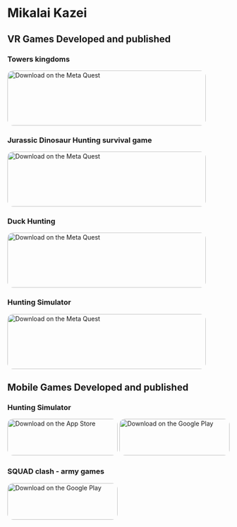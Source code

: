 # Mikalai Kazei
## VR Games Developed and published

### Towers kingdoms
<tr> 
<td>  <a href="https://www.meta.com/experiences/25604604785853987"><img src="https://mikalaikazei.github.io/meta.png" alt="Download on the Meta Quest" style="border-radius: 13px; width: 450px; height: 125px;"></a>
</td> 
</tr>

### Jurassic Dinosaur Hunting survival game
<tr> 
<td>  <a href="https://www.meta.com/experiences/8088501101163461"><img src="https://mikalaikazei.github.io/meta.png" alt="Download on the Meta Quest" style="border-radius: 13px; width: 450px; height: 125px;"></a>
</td> 
</tr>

### Duck Hunting 
<tr> 
<td>  <a href="https://www.meta.com/experiences/7640680352649430"><img src="https://mikalaikazei.github.io/meta.png" alt="Download on the Meta Quest" style="border-radius: 13px; width: 450px; height: 125px;"></a>
</td> 
</tr>

### Hunting Simulator 
<tr> 
<td>  <a href="https://www.meta.com/experiences/24302506529397673"><img src="https://mikalaikazei.github.io/meta.png" alt="Download on the Meta Quest" style="border-radius: 13px; width: 450px; height: 125px;"></a>
</td> 
</tr>

## Mobile Games Developed and published
### Hunting Simulator
<tr> <td>
<a href="https://apps.apple.com/us/app/hunting-simulator-game/id1501749754"><img src="https://mikalaikazei.github.io/aapl.png" alt="Download on the App Store" style="border-radius: 13px; width: 250px; height: 83px;"></a> 
</td> 
<td>
<a href="https://play.google.com/store/apps/details?id=com.woodcock.huntingsimulator"><img src="https://mikalaikazei.github.io/google.png" alt="Download on the Google Play" style="border-radius: 13px; width: 250px; height: 83px;"></a>
</td>
</tr>

### SQUAD clash - army games
<a href="https://play.google.com/store/apps/details?id=com.Woodcock.pmSQUAD"><img src="https://mikalaikazei.github.io/google.png" alt="Download on the Google Play" style="border-radius: 13px; width: 250px; height: 83px;"></a>

